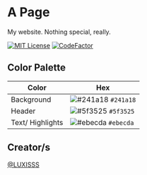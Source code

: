 
# A Page

My website. Nothing special, really.


[![MIT License](https://img.shields.io/badge/License-MIT-green.svg)](https://choosealicense.com/licenses/mit/) 
[![CodeFactor](https://www.codefactor.io/Content/badges/APlus.svg)](https://www.codefactor.io/repository/github/luxisss/luxisss.github.io)
## Color Palette

| Color               | Hex                                                                  |
| -----------------   | ------------------------------------------------------------------   |
| Background          | ![#241a18](https://placehold.co/15x15/241a18/241a18.png) `#241a18`   |
| Header              | ![#5f3525](https://placehold.co/15x15/5f3525/5f3525.png) `#5f3525`   |
| Text/ Highlights    | ![#ebecda](https://placehold.co/15x15/ebecda/ebecda.png) `#ebecda`   |

## Creator/s

[@LUXISSS](https://github.com/LUXISSS/)
